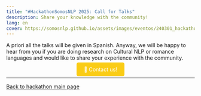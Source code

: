 ```yaml
---
title: "#HackathonSomosNLP 2025: Call for Talks"
description: Share your knowledge with the community!
lang: en
cover: https://somosnlp.github.io/assets/images/eventos/240301_hackathon.jpg
---
```


A priori all the talks will be given in Spanish. Anyway, we will be happy to hear from you if you are doing research on Cultural NLP or romance languages and would like to share your experience with the community.

<center><a href="mailto:info@somosnlp.org" target="_blank" style="background-color:#FACC15; color:white; margin:20px 20px; padding:10px 20px; text-decoration:none; border-radius:5px;">📝 Contact us!</a></center>

---

[Back to hackathon main page](https://somosnlp.org/en/hackathon-2025)

